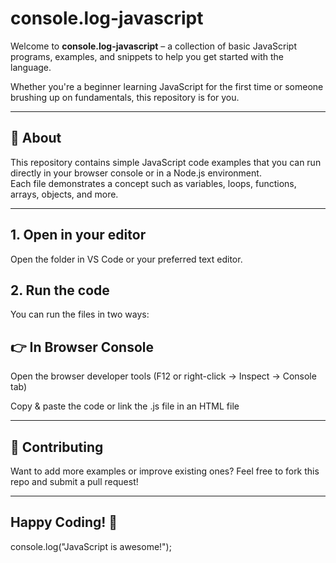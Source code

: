 # console.log-javascript

Welcome to **console.log-javascript** – a collection of basic JavaScript programs, examples, and snippets to help you get started with the language.

Whether you're a beginner learning JavaScript for the first time or someone brushing up on fundamentals, this repository is for you.

---

## 📌 About
This repository contains simple JavaScript code examples that you can run directly in your browser console or in a Node.js environment.  
Each file demonstrates a concept such as variables, loops, functions, arrays, objects, and more.

---

## 1. Open in your editor
Open the folder in VS Code or your preferred text editor.

## 2. Run the code
You can run the files in two ways:

## 👉 In Browser Console

Open the browser developer tools (F12 or right-click → Inspect → Console tab)

Copy & paste the code or link the .js file in an HTML file

---

## 🤝 Contributing
Want to add more examples or improve existing ones?
Feel free to fork this repo and submit a pull request!

---

## Happy Coding! 🎉
console.log("JavaScript is awesome!");


